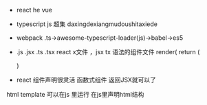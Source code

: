 - react he vue 
- typescript js 超集 daxingdexiangmudoushitaxiede
- webpack .ts->awesome-typescript-loader(js)->babel->es5

- .js .jsx .ts .tsx
 react x文件 ，jsx tx 语法的组件文件 
 render(
   return (
     <div />
   )
- react 组件声明很灵活
  函数式组件 返回JSX就可以了
 <!-- ) -->
 html template 可以在js 里运行
 在js里声明html结构